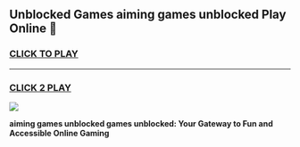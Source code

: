 
## Unblocked Games aiming games unblocked Play Online 👋
<h3>
<a href="https://news.freeplayer.one?title=aiming_games_unblocked&ref=17F">CLICK TO PLAY</a></h3>
<hr>

<h3>
<a href="https://news.freeplayer.one?title=aiming_games_unblocked&ref=17F">CLICK 2 PLAY</a>
  
</h3>

<a href="https://news.freeplayer.one?title=aiming_games_unblocked&ref=17F/"><img src="https://clearcache.store/games.png"></a>


**aiming games unblocked games unblocked: Your Gateway to Fun and Accessible Online Gaming**
